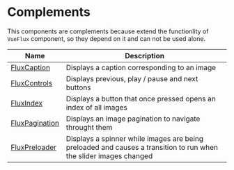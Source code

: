 ---
---

# Complements

This components are complements because extend the functionlity of `VueFlux` component, so they depend on it and can not be used alone.

| Name | Description |
|------|-------------|
| [FluxCaption](flux-caption) | Displays a caption corresponding to an image |
| [FluxControls](flux-controls) | Displays previous, play / pause and next buttons |
| [FluxIndex](flux-index) | Displays a button that once pressed opens an index of all images |
| [FluxPagination](flux-pagination) | Displays an image pagination to navigate throught them |
| [FluxPreloader](flux-preloader) | Displays a spinner while images are being preloaded and causes a transition to run when the slider images changed |
